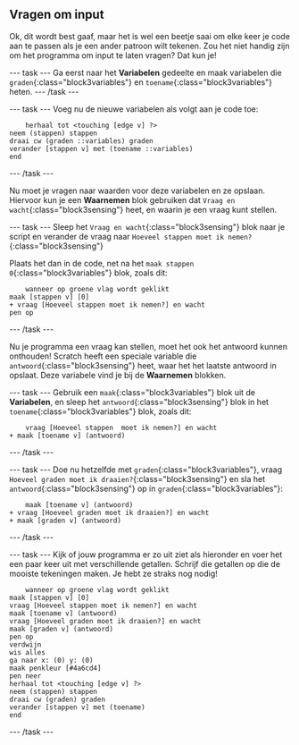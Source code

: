 ## Vragen om input

Ok, dit wordt best gaaf, maar het is wel een beetje saai om elke keer je code aan te passen als je een ander patroon wilt tekenen. Zou het niet handig zijn om het programma om input te laten vragen? Dat kun je!

--- task --- Ga eerst naar het **Variabelen** gedeelte en maak variabelen die `graden`{:class="block3variables"} en `toename`{:class="block3variables"} heten. --- /task ---

--- task --- Voeg nu de nieuwe variabelen als volgt aan je code toe:

```blocks3
    herhaal tot <touching [edge v] ?>
neem (stappen) stappen
draai cw (graden ::variables) graden
verander [stappen v] met (toename ::variables)
end
```

--- /task ---

Nu moet je vragen naar waarden voor deze variabelen en ze opslaan. Hiervoor kun je een **Waarnemen** blok gebruiken dat `Vraag en wacht`{:class="block3sensing"} heet, en waarin je een vraag kunt stellen.

--- task --- Sleep het `Vraag en wacht`{:class="block3sensing"} blok naar je script en verander de vraag naar `Hoeveel stappen moet ik nemen?`{:class="block3sensing"}

Plaats het dan in de code, net na het `maak stappen 0`{:class="block3variables"} blok, zoals dit:

```blocks3
    wanneer op groene vlag wordt geklikt
maak [stappen v] [0]
+ vraag [Hoeveel stappen moet ik nemen?] en wacht
pen op
```

--- /task ---

Nu je programma een vraag kan stellen, moet het ook het antwoord kunnen onthouden! Scratch heeft een speciale variable die `antwoord`{:class="block3sensing"} heet, waar het het laatste antwoord in opslaat. Deze variabele vind je bij de **Waarnemen** blokken.

--- task --- Gebruik een `maak`{:class="block3variables"} blok uit de **Variabelen**, en sleep het `antwoord`{:class="block3sensing"} blok in het `toename`{:class="block3variables"} blok, zoals dit:

```blocks3
    vraag [Hoeveel stappen  moet ik nemen?] en wacht
+ maak [toename v] (antwoord)
```

--- /task ---

--- task --- Doe nu hetzelfde met `graden`{:class="block3variables"}, vraag `Hoeveel graden moet ik draaien?`{:class="block3sensing"} en sla het `antwoord`{:class="block3sensing"} op in `graden`{:class="block3variables"}:

```blocks3
    maak [toename v] (antwoord)
+ vraag [Hoeveel graden moet ik draaien?] en wacht
+ maak [graden v] (antwoord)
```

--- /task ---

--- task --- Kijk of jouw programma er zo uit ziet als hieronder en voer het een paar keer uit met verschillende getallen. Schrijf die getallen op die de mooiste tekeningen maken. Je hebt ze straks nog nodig!

```blocks3
    wanneer op groene vlag wordt geklikt
maak [stappen v] [0]
vraag [Hoeveel stappen moet ik nemen?] en wacht
maak [toename v] (antwoord)
vraag [Hoeveel graden moet ik draaien?] en wacht
maak [graden v] (antwoord)
pen op
verdwijn
wis alles
ga naar x: (0) y: (0)
maak penkleur [#4a6cd4]
pen neer
herhaal tot <touching [edge v] ?>
neem (stappen) stappen
draai cw (graden) graden
verander [stappen v] met (toename)
end
```

--- /task ---